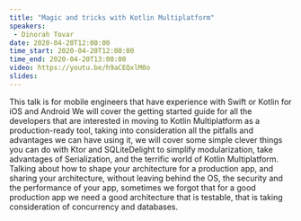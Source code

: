 ```yaml
---
title: "Magic and tricks with Kotlin Multiplatform"
speakers:
 - Dinorah Tovar
date: 2020-04-20T12:00:00
time_start: 2020-04-20T12:00:00
time_end: 2020-04-20T13:00:00
video: https://youtu.be/h9aCEQxlM0o
slides: 
---
```


<p>This talk is for mobile engineers that have experience with Swift or Kotlin for iOS and Android We will cover the getting started guide for all the developers that are interested in moving to Kotlin Multiplatform as a production-ready tool, taking into consideration all the pitfalls and advantages we can have using it, we will cover some simple clever things you can do with Ktor and SQLiteDelight to simplify modularization, take advantages of Serialization, and the terrific world of Kotlin Multiplatform. Talking about how to shape your architecture for a production app, and sharing your architecture, without leaving behind the OS, the security and the performance of your app, sometimes we forgot that for a good production app we need a good architecture that is testable, that is taking consideration of concurrency and databases.</p>